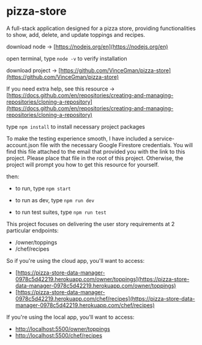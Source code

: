 # pizza-store
 A full-stack application designed for a pizza store, providing functionalities to show, add, delete, and update toppings and recipes.


download node -> [https://nodejs.org/en](https://nodejs.org/en)

open terminal, type `node -v` to verify installation


download project -> [https://github.com/VinceGman/pizza-store](https://github.com/VinceGman/pizza-store)

If you need extra help, see this resource -> [https://docs.github.com/en/repositories/creating-and-managing-repositories/cloning-a-repository](https://docs.github.com/en/repositories/creating-and-managing-repositories/cloning-a-repository)


type `npm install` to install necessary project packages


To make the testing experience smooth, I have included a service-account.json file with the necessary Google Firestore credentials. You will find this file attached to the email that provided you with the link to this project. Please place that file in the root of this project. Otherwise, the project will prompt you how to get this resource for yourself.


then: 

- to run, type `npm start`

- to run as dev, type `npm run dev`

- to run test suites, type `npm run test`


This project focuses on delivering the user story requirements at 2 particular endpoints:

- /owner/toppings
- /chef/recipes

So if you're using the cloud app, you'll want to access:

- [https://pizza-store-data-manager-0978c5d42219.herokuapp.com/owner/toppings](https://pizza-store-data-manager-0978c5d42219.herokuapp.com/owner/toppings)
- [https://pizza-store-data-manager-0978c5d42219.herokuapp.com/chef/recipes](https://pizza-store-data-manager-0978c5d42219.herokuapp.com/chef/recipes)

If you're using the local app, you'll want to access: 

- [http://localhost:5500/owner/toppings](http://localhost:5500/owner/toppings)
- [http://localhost:5500/chef/recipes](http://localhost:5500/chef/recipes)